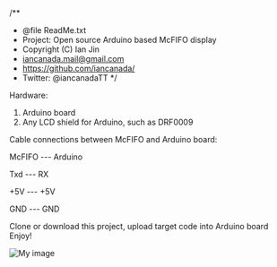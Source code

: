 /**
 * @file ReadMe.txt
 * Project: Open source Arduino based McFIFO display
 * Copyright (C) Ian Jin
 * iancanada.mail@gmail.com
 * https://github.com/iancanada/
 * Twitter: @iancanadaTT
 */

Hardware:
1. Arduino board
2. Any LCD shield for Arduino, such as DRF0009


Cable connections between McFIFO and Arduino board:

McFIFO --- Arduino

Txd --- RX

+5V --- +5V

GND  --- GND


Clone or download this project, upload target code into Arduino board
Enjoy!

![My image](McFIFOdisplay/Pictures/McFIFOdisplay2.JPG)
